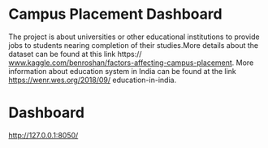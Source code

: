 # Campus Placement Dashboard
The project is about universities or other educational institutions to provide jobs to students nearing completion of their
studies.More details about the dataset can be found at this link https://
www.kaggle.com/benroshan/factors-affecting-campus-placement. More information
about education system in India can be found at the link https://wenr.wes.org/2018/09/
education-in-india. 

# Dashboard
http://127.0.0.1:8050/

